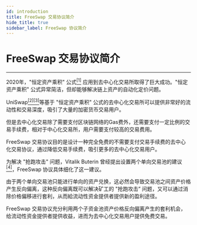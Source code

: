 ```yaml
---
id: introduction
title: FreeSwap 交易协议简介 
hide_title: true
sidebar_label: FreeSwap 协议简介
---
```


<div  className="title">
  <h1> FreeSwap 交易协议简介 </h1>
</div>

_______________________

2020年，"恒定资产乘积" 公式[<sup>[1]</sup>](Reference.md) 应用到去中心化交易所取得了巨大成功。"恒定资产乘积" 公式异常简洁，但却能够解决链上资产的自动化定价问题。

UniSwap[<sup>[2][3]</sup>](Reference.md)等基于 "恒定资产乘积" 公式的去中心化交易所可以提供非常好的流动性和交易深度，吸引了大量的加密货币交易用户。

但是去中心化交易除了需要支付区块链网络的Gas费外，还需要支付一定比例的交易手续费，相对于中心化交易所，用户需要支付较高的交易费用。

FreeSwap 交易协议目的是设计一种完全免费的不需要支付交易手续费的去中心化交易协议，通过降低交易手续费，吸引更多的去中心化交易用户。

为解决 "抢跑攻击" 问题，Vitalik Buterin 曾经提出设置两个单向交易池的建议[<sup>[4]</sup>](Reference.md)，FreeSwap 协议具体细化了这一建议。

由于两个单向交易池只能进行单向的资产兑换，这必然会导致交易池之间资产价格产生反向偏离，这种反向偏离既可以解决矿工的 "抢跑攻击” 问题，又可以通过消除价格偏移进行套利，从而給流动性资金提供者提供新的盈利途径。

FreeSwap 交易协议充分利用两个子资金池资产价格反向偏离产生的套利机会，给流动性资金提供者提供收益，进而为去中心化交易用户提供免费交易。

